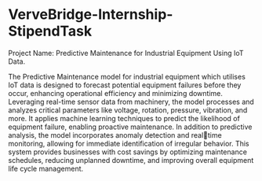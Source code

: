 # VerveBridge-Internship-StipendTask

Project Name: Predictive Maintenance for Industrial Equipment Using IoT Data.

The Predictive Maintenance model for industrial equipment which utilises IoT data is designed to forecast potential equipment failures before they occur, enhancing 
operational efficiency and minimizing downtime. Leveraging real-time sensor data from machinery, the model processes and analyzes critical parameters like voltage, 
rotation, pressure, vibration, and more. It applies machine learning techniques to predict the likelihood of equipment failure, enabling proactive maintenance. 
In addition to predictive analysis, the model incorporates anomaly detection and realtime monitoring, allowing for immediate identification of irregular behavior. 
This system provides businesses with cost savings by optimizing maintenance schedules, reducing unplanned downtime, and improving overall equipment life cycle 
management.
